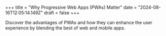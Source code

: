 +++
title = "Why Progressive Web Apps (PWAs) Matter"
date = "2024-08-16T12:05:14.149Z"
draft = false
+++

  Discover the advantages of PWAs and how they can enhance the user experience by blending the best of web and mobile apps.
        